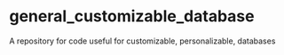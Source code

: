 # general_customizable_database
A repository for code useful for customizable, personalizable, databases
